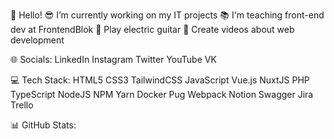👋 Hello!
😎 I’m currently working on my IT projects
📚 I'm teaching front-end dev at FrontendBlok
🎸 Play electric guitar
🎥 Create videos about web development

🌐 Socials:
LinkedIn Instagram Twitter YouTube VK

💻 Tech Stack:
HTML5 CSS3 TailwindCSS JavaScript Vue.js NuxtJS PHP TypeScript NodeJS NPM Yarn Docker Pug Webpack Notion Swagger Jira Trello

📊 GitHub Stats:
